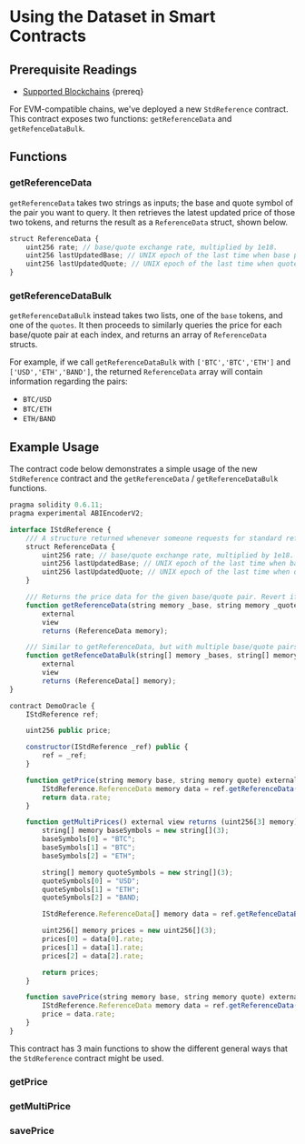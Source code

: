 <!--
order: 2
-->

# Using the Dataset in Smart Contracts

## Prerequisite Readings

- [Supported Blockchains](../supported-blockchain.md) {prereq}

For EVM-compatible chains, we've deployed a new `StdReference` contract. This contract exposes two functions: `getReferenceData` and `getRefenceDataBulk`.

## Functions

### getReferenceData

`getReferenceData` takes two strings as inputs; the base and quote symbol of the pair you want to query. It then retrieves the latest updated price of those two tokens, and returns the result as a `ReferenceData` struct, shown below.

```js
struct ReferenceData {
    uint256 rate; // base/quote exchange rate, multiplied by 1e18.
    uint256 lastUpdatedBase; // UNIX epoch of the last time when base price gets updated.
    uint256 lastUpdatedQuote; // UNIX epoch of the last time when quote price gets updated.
}
```

### getReferenceDataBulk

`getReferenceDataBulk` instead takes two lists, one of the `base` tokens, and one of the `quotes`. It then proceeds to similarly queries the price for each base/quote pair at each index, and returns an array of `ReferenceData` structs.

For example, if we call `getReferenceDataBulk` with `['BTC','BTC','ETH']` and `['USD','ETH','BAND']`, the returned `ReferenceData` array will contain information regarding the pairs:

- `BTC/USD`
- `BTC/ETH`
- `ETH/BAND`

## Example Usage

The contract code below demonstrates a simple usage of the new `StdReference` contract and the `getReferenceData` / `getReferenceDataBulk` functions.

```js
pragma solidity 0.6.11;
pragma experimental ABIEncoderV2;

interface IStdReference {
    /// A structure returned whenever someone requests for standard reference data.
    struct ReferenceData {
        uint256 rate; // base/quote exchange rate, multiplied by 1e18.
        uint256 lastUpdatedBase; // UNIX epoch of the last time when base price gets updated.
        uint256 lastUpdatedQuote; // UNIX epoch of the last time when quote price gets updated.
    }

    /// Returns the price data for the given base/quote pair. Revert if not available.
    function getReferenceData(string memory _base, string memory _quote)
        external
        view
        returns (ReferenceData memory);

    /// Similar to getReferenceData, but with multiple base/quote pairs at once.
    function getRefenceDataBulk(string[] memory _bases, string[] memory _quotes)
        external
        view
        returns (ReferenceData[] memory);
}

contract DemoOracle {
    IStdReference ref;

    uint256 public price;

    constructor(IStdReference _ref) public {
        ref = _ref;
    }

    function getPrice(string memory base, string memory quote) external view returns (uint256){
        IStdReference.ReferenceData memory data = ref.getReferenceData(base,quote);
        return data.rate;
    }

    function getMultiPrices() external view returns (uint256[3] memory){
        string[] memory baseSymbols = new string[](3);
        baseSymbols[0] = "BTC";
        baseSymbols[1] = "BTC";
        baseSymbols[2] = "ETH";

        string[] memory quoteSymbols = new string[](3);
        quoteSymbols[0] = "USD";
        quoteSymbols[1] = "ETH";
        quoteSymbols[2] = "BAND;

        IStdReference.ReferenceData[] memory data = ref.getRefenceDataBulk(baseSymbols,quoteSymbols);

        uint256[] memory prices = new uint256[](3);
        prices[0] = data[0].rate;
        prices[1] = data[1].rate;
        prices[2] = data[2].rate;

        return prices;
    }

    function savePrice(string memory base, string memory quote) external {
        IStdReference.ReferenceData memory data = ref.getReferenceData(base,quote);
        price = data.rate;
    }
}
```

This contract has 3 main functions to show the different general ways that the `StdReference` contract might be used.

### getPrice

### getMultiPrice

### savePrice
